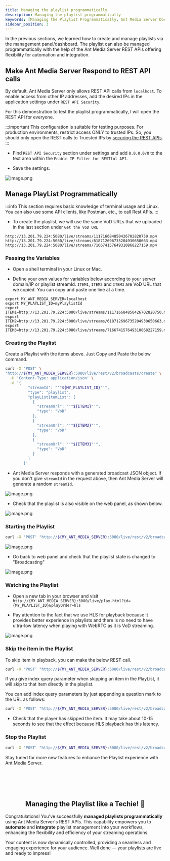 ```yaml
---
title: Managing the playlist programmatically
description: Managing the playlist programmatically
keywords: [Managing the Playlist Programmatically, Ant Media Server Documentation, Ant Media Server Tutorials]
sidebar_position: 3
---
```


In the previous sections, we learned how to create and manage playlists via the management panel/dashboard. The playlist can also be managed programmatically with the help of the Ant Media Server REST APIs offering flexibility for automation and integration.

## Make Ant Media Server Respond to REST API calls

By default, Ant Media Server only allows REST API calls from ```localhost```. To enable access from other IP addresses, add the desired IPs in the application settings under ```REST API Security```.

For this demonstration to test the playlist programmatically, I will open the REST API for everyone.

:::important 
This configuration is suitable for testing purposes. For production environments, restrict access ONLY to trusted IPs. So, you should only open the REST calls to Truested IPs by [securing the REST APIs](https://antmedia.io/docs/guides/developer-sdk-and-api/rest-api-guide/securing-rest-apis/).
:::

- Find `REST API Security` section under settings and add `0.0.0.0/0` to the text area within the `Enable IP Filter for RESTful API`.

- Save the settings.

![image.png](@site/static/img/publish-live-stream/playlist/rest-api.png)

## Manage PlayList Programmatically

:::info
This section requires basic knowledge of terminal usage and Linux. You can also use some API clients, like Postman, etc., to call Rest APIs.
:::

- To create the playlist, we will use the same VoD URLs that we uploaded in the last section under `Get the VoD URL`

```
http://13.201.79.224:5080/live/streams/111716684850426702820750.mp4
http://13.201.79.224:5080/live/streams/618712696735204930650663.mp4
http://13.201.79.224:5080/live/streams/716674157649310868227159.mp4
```

### Passing the Variables

- Open a shell terminal in your Linux or Mac.

- Define your own values for variables below according to your server domain/IP or playlist streamId. `ITEM1`, `ITEM2` and `ITEM3` are VoD URL that we copied. You can copy and paste one line at a time.

```
export MY_ANT_MEDIA_SERVER=localhost
export MY_PLAYLIST_ID=myPlaylistId
export ITEM1=http://13.201.79.224:5080/live/streams/111716684850426702820750.mp4
export ITEM2=http://13.201.79.224:5080/live/streams/618712696735204930650663.mp4
export ITEM3=http://13.201.79.224:5080/live/streams/716674157649310868227159.mp4
```

### Creating the Playlist

Create a Playlist with the items above. Just Copy and Paste the below command.

```bash
curl -X 'POST' \
"http://${MY_ANT_MEDIA_SERVER}:5080/live/rest/v2/broadcasts/create" \
  -H 'Content-Type: application/json' \
  -d '{ 
          "streamId": "'"${MY_PLAYLIST_ID}"'", 
          "type": "playlist",
          "playListItemList": [
            {
              "streamUrl": "'"${ITEM1}"'",
              "type": "VoD"
            },
            {
              "streamUrl": "'"${ITEM2}"'",
              "type": "VoD"
            },
            {
              "streamUrl": "'"${ITEM3}"'",
              "type": "VoD"
            }
          ]
        }'
```

- Ant Media Server responds with a generated broadcast JSON object. If you don't give `streamId` in the request above, then Ant Media Server will generate a random `streamId`.

![image.png](@site/static/img/publish-live-stream/playlist/playlist-creation.png)

- Check that the playlist is also visible on the web panel, as shown below.

![image.png](@site/static/img/publish-live-stream/playlist/playlist-panel.png)

### Starting the Playlist

```bash
curl -X 'POST' "http://${MY_ANT_MEDIA_SERVER}:5080/live/rest/v2/broadcasts/${MY_PLAYLIST_ID}/start" 
```

![image.png](@site/static/img/publish-live-stream/playlist/playlist-start.png)

- Go back to web panel and check that the playlist state is changed to "Broadcasting"

![image.png](@site/static/img/publish-live-stream/playlist/running-playlist.png)

### Watching the Playlist

- Open a new tab in your browser and visit `http://{MY_ANT_MEDIA_SERVER}:5080/live/play.html?id={MY_PLAYLIST_ID}&playOrder=hls`

- Pay attention to the fact that we use HLS for playback because it provides better experience in playlists and there is no need to have ultra-low latency when playing with WebRTC as it is VoD streaming.

![image.png](@site/static/img/publish-live-stream/playlist/playing-playlist.png)

### Skip the item in the Playlist

To skip item in playback, you can make the below REST call.

```bash
curl -X 'POST' "http://${MY_ANT_MEDIA_SERVER}:5080/live/rest/v2/broadcasts/playlists/${MY_PLAYLIST_ID}/next" 
```

If you give index query parameter when skipping an item in the PlayList, it will skip to that item directly in the playlist.

You can add index query parameters by just appending a question mark to the URL as follows:

```bash
curl -X 'POST' "http://${MY_ANT_MEDIA_SERVER}:5080/live/rest/v2/broadcasts/playlists/${MY_PLAYLIST_ID}/next" ?index=0
```

- Check that the player has skipped the item. It may take about 10-15 seconds to see that the effect because HLS playback has this latency.

### Stop the Playlist

```bash
curl -X 'POST' "http://${MY_ANT_MEDIA_SERVER}:5080/live/rest/v2/broadcasts/${MY_PLAYLIST_ID}/stop"
```

Stay tuned for more new features to enhance the Playlist experience with Ant Media Server.

<br /><br />
---

<div align="center">
<h2> Managing the Playlist like a Techie! 🎉 </h2>
</div>

Congratulations! You've successfully **managed playlists programmatically** using Ant Media Server's REST APIs. This capability empowers you to **automate** and **integrate** playlist management into your workflows, enhancing the flexibility and efficiency of your streaming operations.

Your content is now dynamically controlled, providing a seamless and engaging experience for your audience. Well done — your playlists are live and ready to impress!

